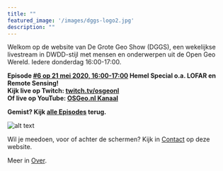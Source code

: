 ```yaml
---
title: ""
featured_image: '/images/dggs-logo2.jpg'
description: ""
---
```


Welkom op de website van De Grote Geo Show (DGGS), een wekelijkse
livestream in DWDD-stijl met mensen en onderwerpen uit de Open Geo Wereld. 
Iedere donderdag 16:00-17:00.
 
__Episode [#6 op 21 mei 2020, 16:00-17:00](/episode/episode-0006/) Hemel Special o.a. LOFAR en Remote Sensing!__  
__Kijk live op Twitch: [twitch.tv/osgeonl](https://twitch.tv/osgeonl)__  
__Of live op YouTube: [OSGeo.nl Kanaal](https://www.youtube.com/channel/UCvSAN6ur4RoGUqxtvmgsb8g)__

__Gemist? Kijk [alle Episodes](/episode/) terug.__

![alt text](/images/episode-0001/compositie.jpg "Impressie Episode #1 - 16 April 2020")

Wil je meedoen, voor of achter de schermen?
Kijk in [Contact](/contact/) op deze website.

Meer in [Over](/about/).
